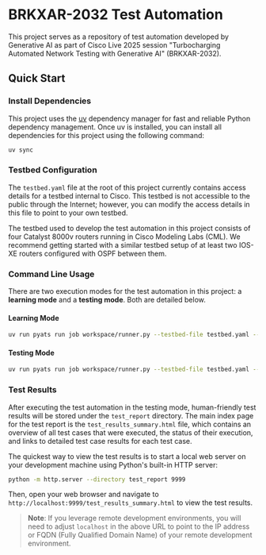 # BRKXAR-2032 Test Automation

This project serves as a repository of test automation developed by Generative AI as part of Cisco Live 2025 session "Turbocharging Automated Network Testing with Generative AI" (BRKXAR-2032).

## Quick Start

### Install Dependencies

This project uses the [uv](https://github.com/astral-sh/uv) dependency manager for fast and reliable Python dependency management. Once uv is installed, you can install all dependencies for this project using the following command:

```sh
uv sync
```

### Testbed Configuration

The `testbed.yaml` file at the root of this project currently contains access details for a testbed internal to Cisco. This testbed is not accessible to the public through the Internet; however, you can modify the access details in this file to point to your own testbed.

The testbed used to develop the test automation in this project consists of four Catalyst 8000v routers running in Cisco Modeling Labs (CML). We recommend getting started with a similar testbed setup of at least two IOS-XE routers configured with OSPF between them.

### Command Line Usage

There are two execution modes for the test automation in this project: a **learning mode** and a **testing mode**. Both are detailed below.

#### Learning Mode

```bash
uv run pyats run job workspace/runner.py --testbed-file testbed.yaml --mode learning
```

#### Testing Mode

```bash
uv run pyats run job workspace/runner.py --testbed-file testbed.yaml --mode testing
```

### Test Results

After executing the test automation in the testing mode, human-friendly test results will be stored under the `test_report` directory. The main index page for the test report is the `test_results_summary.html` file, which contains an overview of all test cases that were executed, the status of their execution, and links to detailed test case results for each test case.

The quickest way to view the test results is to start a local web server on your development machine using Python's built-in HTTP server:

```bash
python -m http.server --directory test_report 9999
```

Then, open your web browser and navigate to `http://localhost:9999/test_results_summary.html` to view the test results.

> **Note**: If you leverage remote development environments, you will need to adjust `localhost` in the above URL to point to the IP address or FQDN (Fully Qualified Domain Name) of your remote development environment.
